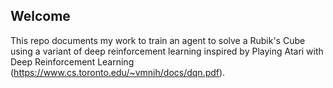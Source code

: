 ## Welcome

This repo documents my work to train an agent to solve a Rubik's Cube using a variant of deep reinforcement learning inspired by Playing Atari with Deep Reinforcement Learning (https://www.cs.toronto.edu/~vmnih/docs/dqn.pdf).
